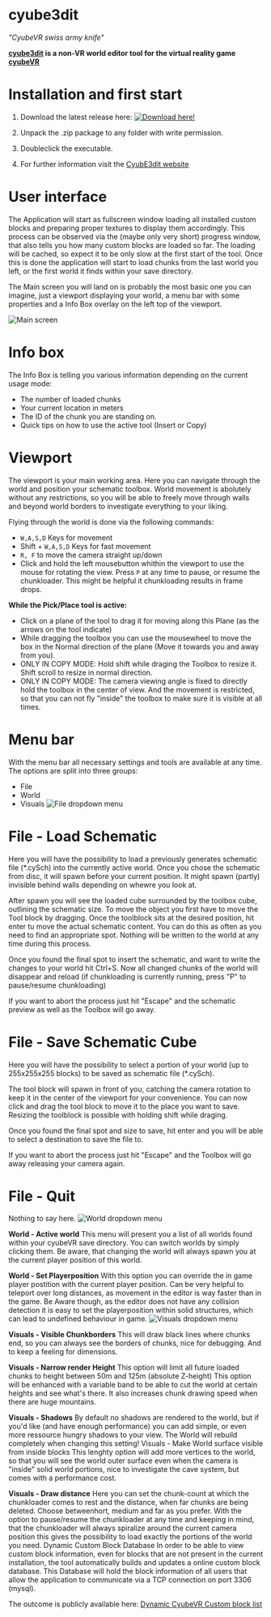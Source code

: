 # cyube3dit
*"CyubeVR swiss army knife"*

**[cyube3dit](http://cyube3dit.el-wa.org) is a non-VR world editor tool for the virtual reality game [cyubeVR](http://www.cyubevr.com)**



# Installation and first start
1. Download the latest release here:
[![Download here!](https://cdn.discordapp.com/attachments/597106606643216385/775474419093995550/68747470733a2f2f63646e2e617373697374616e742e6d6f652f696d616765732f4d6f64417373697374616e742f49636f6e.svg)](https://github.com/m0w1337/cyube3dit/releases)

2. Unpack the .zip package to any folder with write permission.
3. Doubleclick the executable.
4. For further information visit the [CyubE3dit website](http://cyube3dit.el-wa.org) 

# User interface
The Application will start as fullscreen window loading all installed custom blocks and preparing proper textures to display them accordingly. This process can be observed via the (maybe only very short) progress window, that also tells you how many custom blocks are loaded so far. The loading will be cached, so expect it to be only slow at the first start of the tool. Once this is done the application will start to load chunks from the last world you left, or the first world it finds within your save directory.

The Main screen you will land on is probably the most basic one you can imagine, just a viewport displaying your world, a menu bar with some properties and a Info Box overlay on the left top of the viewport.

![Main screen](http://cyube3dit.el-wa.org/screen0.jpg)

# Info box
The Info Box is telling you various information depending on the current usage mode:
* The number of loaded chunks
* Your current location in meters
* The ID of the chunk you are standing on.
* Quick tips on how to use the active tool (Insert or Copy)

# Viewport
The viewport is your main working area. Here you can navigate through the world and position your schematic toolbox. World movement is abolutely without any restrictions, so you will be able to freely move through walls and beyond world borders to investigate everything to your liking.

Flying through the world is done via the following commands:
* `W,A,S,D` Keys for movement
* Shift + `W,A,S,D` Keys for fast movement
* `R, F` to move the camera straight up/down
* Click and hold the left mousebutton whithin the viewport to use the mouse for rotating the view.
Press `P` at any time to pause, or resume the chunkloader. This might be helpful it chunkloading results in frame drops.

**While the Pick/Place tool is active:**

* Click on a plane of the tool to drag it for moving along this Plane (as the arrows on the tool indicate)
* While dragging the toolbox you can use the mousewheel to move the box in the Normal direction of the plane (Move it towards you and away from you).
* ONLY IN COPY MODE: Hold shift while draging the Toolbox to resize it. Shift scroll to resize in normal direction.
* ONLY IN COPY MODE: The camera viewing angle is fixed to directly hold the toolbox in the center of view. And the movement is restricted, so that you can not fly "inside" the toolbox to make sure it is visible at all times.

# Menu bar
With the menu bar all necessary settings and tools are available at any time. The options are split into three groups:
* File
* World
* Visuals
![File dropdown menu](http://cyube3dit.el-wa.org/file.jpg)

# File - Load Schematic
Here you will have the possibility to load a previously generates schematic file (*.cySch) into the currently active world. Once you chose the schematic from disc, it will spawn before your current position. It might spawn (partly) invisible behind walls depending on whewre you look at.

After spawn you will see the loaded cube surrounded by the toolbox cube, outlining the schematic size. To move the object you first have to move the Tool block by dragging. Once the toolblock sits at the desired position, hit enter tu move the actual schematic content. You can do this as often as you need to find an appropriate spot. Nothing will be written to the world at any time during this process.

Once you found the final spot to insert the schematic, and want to write the changes to your world hit Ctrl+S. Now all changed chunks of the world will disappear and reload (if chunkloading is currently running, press "P" to pause/resume chunkloading)

If you want to abort the process just hit "Escape" and the schematic preview as well as the Toolbox will go away.

# File - Save Schematic Cube
Here you will have the possibility to select a portion of your world (up to 255x255x255 blocks) to be saved as schematic file (*.cySch).

The tool block will spawn in front of you, catching the camera rotation to keep it in the center of the viewport for your convenience. You can now click and drag the tool block to move it to the place you want to save. Resizing the toolblock is possible with holding shift while draging.

Once you found the final spot and size to save, hit enter and you will be able to select a destination to save the file to.

If you want to abort the process just hit "Escape" and the Toolbox will go away releasing your camera again.

# File - Quit
Nothing to say here.
![World dropdown menu](http://cyube3dit.el-wa.org/world.jpg)

**World - Active world**
This menu will present you a list of all worlds found within your cyubeVR save directory. You can switch worlds by simply clicking them. Be aware, that changing the world will always spawn you at the current player position of this world.

**World - Set Playerposition**
With this option you can override the in game player postition with the current player position. Can be very helpful to teleport over long distances, as movement in the editor is way faster than in the game. Be Aware though, as the editor does not have any collision detection it is easy to set the playerposition within solid structures, which can lead to undefined behaviour in game.
![Visuals dropdown menu](http://cyube3dit.el-wa.org/visuals.jpg)

**Visuals - Visible Chunkborders**
This will draw black lines where chunks end, so you can always see the borders of chunks, nice for debugging. And to keep a feeling for dimensions.

**Visuals - Narrow render Height**
This option will limit all future loaded chunks to height between 50m and 125m (absolute Z-height) This option will be enhanced with a variable band to be able to cut the world at certain heights and see what's there. It also increases chunk drawing speed when there are huge mountains.

**Visuals - Shadows**
By default no shadows are rendered to the world, but if you'd like (and have enough performance) you can add simple, or even more ressource hungry shadows to your view.
The World will rebuild completely when changing this setting!
Visuals - Make World surface visible from inside blocks
This lenghty option will add more vertices to the world, so that you will see the world outer surface even when the camera is "inside" solid world portions, nice to investigate the cave system, but comes with a performance cost.

**Visuals - Draw distance**
Here you can set the chunk-count at which the chunkloader comes to rest and the distance, when far chunks are being deleted. Choose betweenhort, medium and far as you prefer. With the option to pause/resume the chunkloader at any time and keeping in mind, that the chunkloader will always spiralize around the current camera position this gives the possibility to load exactly the portions of the world you need.
Dynamic Custom Block Database
In order to be able to view custom block information, even for blocks that are not present in the current installation, the tool automatically builds and updates a online custom block database.
This Database will hold the block information of all users that allow the application to communicate via a TCP connection on port 3306 (mysql).

The outcome is publicly available here: [Dynamic CyubeVR Custom block list](http://cyube3dit.el-wa.org/index.php?action=customblocks)
